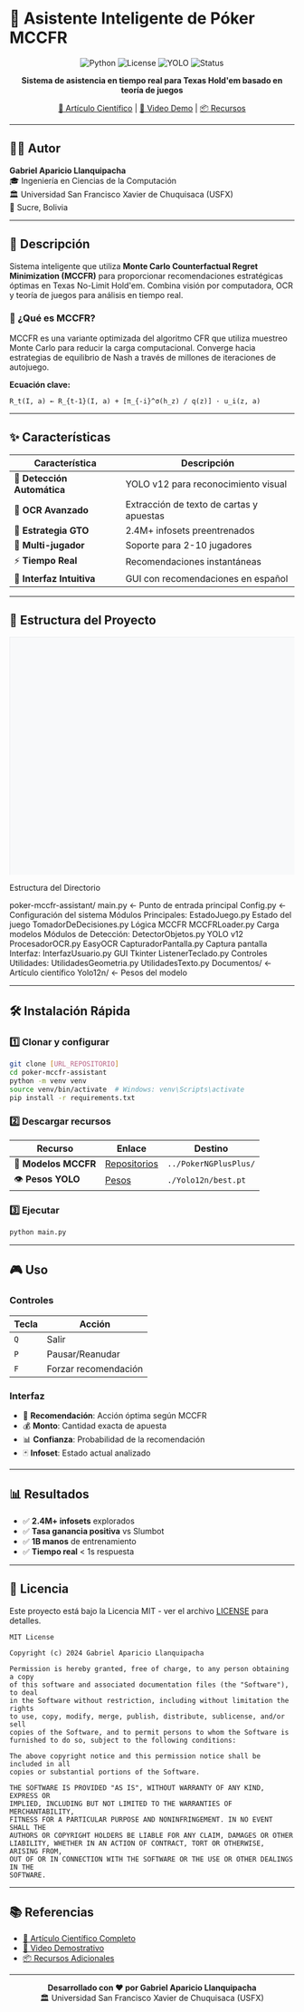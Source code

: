 # 🎰 Asistente Inteligente de Póker MCCFR

<div align="center">

![Python](https://img.shields.io/badge/Python-3.8+-blue.svg)
![License](https://img.shields.io/badge/License-MIT-green.svg)
![YOLO](https://img.shields.io/badge/YOLO-v12-orange.svg)
![Status](https://img.shields.io/badge/Status-Active-brightgreen.svg)

**Sistema de asistencia en tiempo real para Texas Hold'em basado en teoría de juegos**

[📖 Artículo Científico](./Documentos/Artículo%20Científico%20-%20SIS330) | [🎥 Video Demo](https://drive.google.com/drive/folders/16HYjuCk00rNIjWUdkB-jD88990FDGacn) | [📦 Recursos](https://drive.google.com/drive/folders/1VIMWPVC0bHLpkHRsCgQa2_uiCjrhgV2v?usp=drive_link)

</div>

---

## 👨‍💻 Autor

**Gabriel Aparicio Llanquipacha**  
🎓 Ingeniería en Ciencias de la Computación  
🏛️ Universidad San Francisco Xavier de Chuquisaca (USFX)  
📍 Sucre, Bolivia

---

## 🚀 Descripción

Sistema inteligente que utiliza **Monte Carlo Counterfactual Regret Minimization (MCCFR)** para proporcionar recomendaciones estratégicas óptimas en Texas No-Limit Hold'em. Combina visión por computadora, OCR y teoría de juegos para análisis en tiempo real.

### 🧠 ¿Qué es MCCFR?

MCCFR es una variante optimizada del algoritmo CFR que utiliza muestreo Monte Carlo para reducir la carga computacional. Converge hacia estrategias de equilibrio de Nash a través de millones de iteraciones de autojuego.

**Ecuación clave:**
```
R_t(I, a) ← R_{t-1}(I, a) + [π_{-i}^σ(h_z) / q(z)] · u_i(z, a)
```

---

## ✨ Características

| Característica | Descripción |
|---|---|
| 🎯 **Detección Automática** | YOLO v12 para reconocimiento visual |
| 📝 **OCR Avanzado** | Extracción de texto de cartas y apuestas |
| 🎲 **Estrategia GTO** | 2.4M+ infosets preentrenados |
| 👥 **Multi-jugador** | Soporte para 2-10 jugadores |
| ⚡ **Tiempo Real** | Recomendaciones instantáneas |
| 🎨 **Interfaz Intuitiva** | GUI con recomendaciones en español |

---

## 📁 Estructura del Proyecto

<svg width="600" height="500" xmlns="http://www.w3.org/2000/svg">
  <!-- Background -->
  <rect width="600" height="500" fill="#f8f9fa" stroke="#dee2e6" stroke-width="1"/>
  
  <!-- Title -->
  <text x="300" y="25" text-anchor="middle" font-family="Arial, sans-serif" font-size="16" font-weight="bold" fill="#212529">Estructura del Directorio</text>
  
  <!-- Root folder -->
  <g transform="translate(50, 50)">
    <rect x="0" y="0" width="20" height="16" fill="#ffc107" stroke="#e0a800"/>
    <text x="25" y="12" font-family="monospace" font-size="12" font-weight="bold" fill="#212529">poker-mccfr-assistant/</text>
  </g>
  
  <!-- Main files -->
  <g transform="translate(70, 80)">
    <rect x="0" y="0" width="16" height="16" fill="#6c757d" stroke="#495057"/>
    <text x="20" y="12" font-family="monospace" font-size="11" fill="#495057">main.py</text>
    <text x="120" y="12" font-family="Arial" font-size="10" fill="#6c757d">← Punto de entrada principal</text>
  </g>
  
  <g transform="translate(70, 100)">
    <rect x="0" y="0" width="16" height="16" fill="#6c757d" stroke="#495057"/>
    <text x="20" y="12" font-family="monospace" font-size="11" fill="#495057">Config.py</text>
    <text x="120" y="12" font-family="Arial" font-size="10" fill="#6c757d">← Configuración del sistema</text>
  </g>
  
  <!-- Core modules -->
  <g transform="translate(70, 130)">
    <text x="0" y="12" font-family="Arial" font-size="12" font-weight="bold" fill="#0d6efd">Módulos Principales:</text>
  </g>
  
  <g transform="translate(70, 150)">
    <rect x="0" y="0" width="16" height="16" fill="#198754" stroke="#146c43"/>
    <text x="20" y="12" font-family="monospace" font-size="11" fill="#495057">EstadoJuego.py</text>
    <text x="150" y="12" font-family="Arial" font-size="10" fill="#6c757d">Estado del juego</text>
  </g>
  
  <g transform="translate(70, 170)">
    <rect x="0" y="0" width="16" height="16" fill="#198754" stroke="#146c43"/>
    <text x="20" y="12" font-family="monospace" font-size="11" fill="#495057">TomadorDeDecisiones.py</text>
    <text x="180" y="12" font-family="Arial" font-size="10" fill="#6c757d">Lógica MCCFR</text>
  </g>
  
  <g transform="translate(70, 190)">
    <rect x="0" y="0" width="16" height="16" fill="#198754" stroke="#146c43"/>
    <text x="20" y="12" font-family="monospace" font-size="11" fill="#495057">MCCFRLoader.py</text>
    <text x="150" y="12" font-family="Arial" font-size="10" fill="#6c757d">Carga modelos</text>
  </g>
  
  <!-- Detection modules -->
  <g transform="translate(70, 220)">
    <text x="0" y="12" font-family="Arial" font-size="12" font-weight="bold" fill="#dc3545">Módulos de Detección:</text>
  </g>
  
  <g transform="translate(70, 240)">
    <rect x="0" y="0" width="16" height="16" fill="#dc3545" stroke="#b02a37"/>
    <text x="20" y="12" font-family="monospace" font-size="11" fill="#495057">DetectorObjetos.py</text>
    <text x="160" y="12" font-family="Arial" font-size="10" fill="#6c757d">YOLO v12</text>
  </g>
  
  <g transform="translate(70, 260)">
    <rect x="0" y="0" width="16" height="16" fill="#dc3545" stroke="#b02a37"/>
    <text x="20" y="12" font-family="monospace" font-size="11" fill="#495057">ProcesadorOCR.py</text>
    <text x="160" y="12" font-family="Arial" font-size="10" fill="#6c757d">EasyOCR</text>
  </g>
  
  <g transform="translate(70, 280)">
    <rect x="0" y="0" width="16" height="16" fill="#dc3545" stroke="#b02a37"/>
    <text x="20" y="12" font-family="monospace" font-size="11" fill="#495057">CapturadorPantalla.py</text>
    <text x="180" y="12" font-family="Arial" font-size="10" fill="#6c757d">Captura pantalla</text>
  </g>
  
  <!-- Interface modules -->
  <g transform="translate(70, 310)">
    <text x="0" y="12" font-family="Arial" font-size="12" font-weight="bold" fill="#6f42c1">Interfaz:</text>
  </g>
  
  <g transform="translate(70, 330)">
    <rect x="0" y="0" width="16" height="16" fill="#6f42c1" stroke="#59359a"/>
    <text x="20" y="12" font-family="monospace" font-size="11" fill="#495057">InterfazUsuario.py</text>
    <text x="160" y="12" font-family="Arial" font-size="10" fill="#6c757d">GUI Tkinter</text>
  </g>
  
  <g transform="translate(70, 350)">
    <rect x="0" y="0" width="16" height="16" fill="#6f42c1" stroke="#59359a"/>
    <text x="20" y="12" font-family="monospace" font-size="11" fill="#495057">ListenerTeclado.py</text>
    <text x="160" y="12" font-family="Arial" font-size="10" fill="#6c757d">Controles</text>
  </g>
  
  <!-- Utility modules -->
  <g transform="translate(70, 380)">
    <text x="0" y="12" font-family="Arial" font-size="12" font-weight="bold" fill="#fd7e14">Utilidades:</text>
  </g>
  
  <g transform="translate(70, 400)">
    <rect x="0" y="0" width="16" height="16" fill="#fd7e14" stroke="#e8690b"/>
    <text x="20" y="12" font-family="monospace" font-size="11" fill="#495057">UtilidadesGeometria.py</text>
  </g>
  
  <g transform="translate(70, 420)">
    <rect x="0" y="0" width="16" height="16" fill="#fd7e14" stroke="#e8690b"/>
    <text x="20" y="12" font-family="monospace" font-size="11" fill="#495057">UtilidadesTexto.py</text>
  </g>
  
  <!-- Folders -->
  <g transform="translate(70, 450)">
    <rect x="0" y="0" width="20" height="16" fill="#20c997" stroke="#199473"/>
    <text x="25" y="12" font-family="monospace" font-size="11" fill="#495057">Documentos/</text>
    <text x="120" y="12" font-family="Arial" font-size="10" fill="#6c757d">← Artículo científico</text>
  </g>
  
  <g transform="translate(70, 470)">
    <rect x="0" y="0" width="20" height="16" fill="#20c997" stroke="#199473"/>
    <text x="25" y="12" font-family="monospace" font-size="11" fill="#495057">Yolo12n/</text>
    <text x="120" y="12" font-family="Arial" font-size="10" fill="#6c757d">← Pesos del modelo</text>
  </g>
</svg>

---

## 🛠️ Instalación Rápida

### 1️⃣ Clonar y configurar
```bash
git clone [URL_REPOSITORIO]
cd poker-mccfr-assistant
python -m venv venv
source venv/bin/activate  # Windows: venv\Scripts\activate
pip install -r requirements.txt
```

### 2️⃣ Descargar recursos

| Recurso | Enlace | Destino |
|---------|--------|---------|
| 🧠 **Modelos MCCFR** | [Repositorios](https://drive.google.com/drive/folders/1VIMWPVC0bHLpkHRsCgQa2_uiCjrhgV2v?usp=drive_link) | `../PokerNGPlusPlus/` |
| 👁️ **Pesos YOLO** | [Pesos](https://drive.google.com/drive/folders/1h1FXNBSRxMy_KMFNT4moZungN9h7ynzd) | `./Yolo12n/best.pt` |

### 3️⃣ Ejecutar
```bash
python main.py
```

---

## 🎮 Uso

### Controles
| Tecla | Acción |
|-------|--------|
| `Q` | Salir |
| `P` | Pausar/Reanudar |
| `F` | Forzar recomendación |

### Interfaz
- 🎯 **Recomendación**: Acción óptima según MCCFR
- 💰 **Monto**: Cantidad exacta de apuesta
- 📊 **Confianza**: Probabilidad de la recomendación
- 🃏 **Infoset**: Estado actual analizado

---

## 📊 Resultados

- ✅ **2.4M+ infosets** explorados
- ✅ **Tasa ganancia positiva** vs Slumbot
- ✅ **1B manos** de entrenamiento
- ✅ **Tiempo real** < 1s respuesta

---

## 📄 Licencia

Este proyecto está bajo la Licencia MIT - ver el archivo [LICENSE](LICENSE) para detalles.

```
MIT License

Copyright (c) 2024 Gabriel Aparicio Llanquipacha

Permission is hereby granted, free of charge, to any person obtaining a copy
of this software and associated documentation files (the "Software"), to deal
in the Software without restriction, including without limitation the rights
to use, copy, modify, merge, publish, distribute, sublicense, and/or sell
copies of the Software, and to permit persons to whom the Software is
furnished to do so, subject to the following conditions:

The above copyright notice and this permission notice shall be included in all
copies or substantial portions of the Software.

THE SOFTWARE IS PROVIDED "AS IS", WITHOUT WARRANTY OF ANY KIND, EXPRESS OR
IMPLIED, INCLUDING BUT NOT LIMITED TO THE WARRANTIES OF MERCHANTABILITY,
FITNESS FOR A PARTICULAR PURPOSE AND NONINFRINGEMENT. IN NO EVENT SHALL THE
AUTHORS OR COPYRIGHT HOLDERS BE LIABLE FOR ANY CLAIM, DAMAGES OR OTHER
LIABILITY, WHETHER IN AN ACTION OF CONTRACT, TORT OR OTHERWISE, ARISING FROM,
OUT OF OR IN CONNECTION WITH THE SOFTWARE OR THE USE OR OTHER DEALINGS IN THE
SOFTWARE.
```

---

## 📚 Referencias

- [📖 Artículo Científico Completo](./Documentos/Artículo%20Científico%20-%20SIS330)
- [🎥 Video Demostrativo](https://drive.google.com/drive/folders/16HYjuCk00rNIjWUdkB-jD88990FDGacn)
- [📦 Recursos Adicionales](https://drive.google.com/drive/folders/1VIMWPVC0bHLpkHRsCgQa2_uiCjrhgV2v?usp=drive_link)

---

<div align="center">

**Desarrollado con ❤️ por Gabriel Aparicio Llanquipacha**  
🏛️ Universidad San Francisco Xavier de Chuquisaca (USFX)

</div>